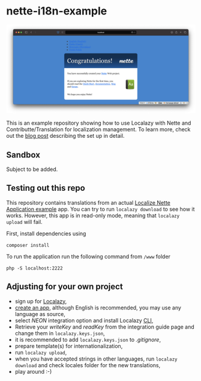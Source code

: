 # nette-i18n-example
![How to localize Angular app with angular-i18n and Localazy](./www/assets/app-preview.png)

This is an example repository showing how to use Localazy with Nette and Contributte/Translation for localization management.
To learn more, check out the [blog post](https://localazy.com/blog/how-to-localize-nette-app-using-contributte-translation-and-localazy) describing the set up in detail.

## Sandbox
Subject to be added.

## Testing out this repo
This repository contains translations from an actual [Localize Nette Application example](https://localazy.com/p/localize-nette-application) app. You can try to run `localazy download` to see how it works. However, this app is in read-only mode, meaning that `localazy upload` will fail. 

First, install dependencies using
```shell
composer install
```

To run the application run the following command from `/www` folder
```shell
php -S localhost:2222
```

## Adjusting for your own project

- sign up for [Localazy](https://localazy.com/register),
- [create an app](https://localazy.com/my/create), although English is recommended, you may use any language as source,
- select *NEON* integration option and install Localazy [CLI](https://localazy.com/docs/cli/installation),
- Retrieve your _writeKey_ and _readKey_ from the integration guide page and change them in `localazy.keys.json`,
- it is recommended to add `localazy.keys.json` to _.gitignore_,
- prepare template(s) for internationalization,
- run `localazy upload`,
- when you have accepted strings in other languages, run `localazy download` and check locales folder for the new translations,
- play around :-)
